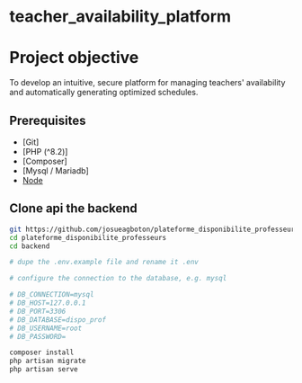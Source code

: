 # teacher_availability_platform

# Project objective
 To develop an intuitive, secure platform for managing teachers' availability and automatically generating optimized schedules. 

 ## Prerequisites


- [Git]
- [PHP (^8.2)]
- [Composer]
- [Mysql / Mariadb]
- [Node](https://nodejs.org/)

## Clone api the backend 


```sh
git https://github.com/josueagboton/plateforme_disponibilite_professeurs.git
cd plateforme_disponibilite_professeurs
cd backend

# dupe the .env.example file and rename it .env

# configure the connection to the database, e.g. mysql

# DB_CONNECTION=mysql
# DB_HOST=127.0.0.1
# DB_PORT=3306
# DB_DATABASE=dispo_prof
# DB_USERNAME=root
# DB_PASSWORD=

composer install
php artisan migrate
php artisan serve



